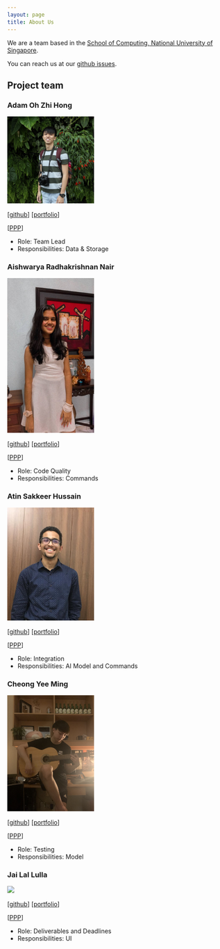 ```yaml
---
layout: page
title: About Us
---
```


We are a team based in the [School of Computing, National University of Singapore](http://www.comp.nus.edu.sg).

You can reach us at our [github issues](https://github.com/AY2122S1-CS2103T-T10-1/tp/issues).

## Project team

### Adam Oh Zhi Hong

<img src="images/moretriangles.png" width="200px">

[[github](https://github.com/moreTriangles)]
[[portfolio](https://ay2122s1-cs2103t-t10-1.github.io/tp/team/moretriangles.html)]

[[PPP](team/moretriangles.md)]

* Role: Team Lead
* Responsibilities: Data & Storage

### Aishwarya Radhakrishnan Nair

<img src="images/aishh12.png" width="200px">

[[github](http://github.com/aishh12)]
[[portfolio](https://ay2122s1-cs2103t-t10-1.github.io/tp/team/aishh12.html)]


[[PPP](team/aishh12.md)]

* Role: Code Quality
* Responsibilities: Commands

### Atin Sakkeer Hussain

<img src="images/crypto-code.png" width="200px">

[[github](http://github.com/crypto-code)]
[[portfolio](https://ay2122s1-cs2103t-t10-1.github.io/tp/team/crypto-code.html)]

[[PPP](team/crypto-code.md)]

* Role: Integration
* Responsibilities: AI Model and Commands

### Cheong Yee Ming

<img src="images/cheongyeeming.png" width="200px">

[[github](http://github.com/CheongYeeMing)]
[[portfolio](https://ay2122s1-cs2103t-t10-1.github.io/tp/team/cheongyeeming.html)]


[[PPP](team/cheongyeeming.md)]

* Role: Testing
* Responsibilities: Model


### Jai Lal Lulla

<img src="images/jai2501.png" width="200px">

[[github](http://github.com/jai2501)]
[[portfolio](https://ay2122s1-cs2103t-t10-1.github.io/tp/team/jai2501.html)]

[[PPP](team/jai2501.md)]

* Role: Deliverables and Deadlines
* Responsibilities: UI
